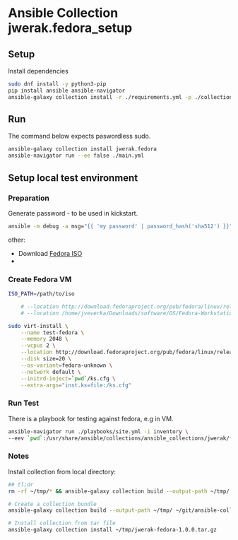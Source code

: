 # Ansible Collection jwerak.fedora_setup

## Setup

Install dependencies

```bash
sudo dnf install -y python3-pip
pip install ansible ansible-navigator
ansible-galaxy collection install -r ./requirements.yml -p ./collections
```

## Run

The command below expects paswordless sudo.

```bash
ansible-galaxy collection install jwerak.fedora
ansible-navigator run --ee false ./main.yml
```

## Setup local test environment

### Preparation

Generate password - to be used in kickstart.

```bash
ansible -m debug -a msg="{{ 'my password' | password_hash('sha512') }}" localhost | awk -F\" '/msg/ {print $4}'
```

other:

- Download [Fedora ISO](https://fedoraproject.org/workstation/download)
-

### Create Fedora VM

```bash
ISO_PATH=/path/to/iso

    # --location http://download.fedoraproject.org/pub/fedora/linux/releases/41/Server/x86_64/os/
    # --location /home/jveverka/Downloads/software/OS/Fedora-Workstation-Live-x86_64-40-1.14.iso \

sudo virt-install \
    --name test-fedora \
    --memory 2048 \
    --vcpus 2 \
    --location http://download.fedoraproject.org/pub/fedora/linux/releases/41/Everything/x86_64/os/ \
    --disk size=20 \
    --os-variant=fedora-unknown \
    --network default \
    --initrd-inject=`pwd`/ks.cfg \
    --extra-args="inst.ks=file:/ks.cfg"
```

### Run Test

There is a playbook for testing against fedora, e.g in VM.

```bash
ansible-navigator run ./playbooks/site.yml -i inventory \
--eev `pwd`:/usr/share/ansible/collections/ansible_collections/jwerak/fedora:Z
```

### Notes

Install collection from local directory:

```bash
## tl;dr
rm -rf ~/tmp/* && ansible-galaxy collection build --output-path ~/tmp/ ~/git/ansible-collection-fedora && ansible-galaxy collection install ~/tmp/jwerak-fedora-1.0.0.tar.gz --force

# Create a collection bundle
ansible-galaxy collection build --output-path ~/tmp/ ~/git/ansible-collection-fedora

# Install collection from tar file
ansible-galaxy collection install ~/tmp/jwerak-fedora-1.0.0.tar.gz
```
